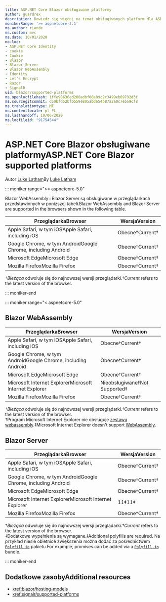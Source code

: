 ```yaml
---
title: ASP.NET Core Blazor obsługiwane platformy
author: guardrex
description: Dowiedz się więcej na temat obsługiwanych platform dla ASP.NET Core Blazor .
monikerRange: '>= aspnetcore-3.1'
ms.author: riande
ms.custom: mvc
ms.date: 10/01/2020
no-loc:
- ASP.NET Core Identity
- cookie
- Cookie
- Blazor
- Blazor Server
- Blazor WebAssembly
- Identity
- Let's Encrypt
- Razor
- SignalR
uid: blazor/supported-platforms
ms.openlocfilehash: 1ffe98636ed200adbf00e89c2c3499eb69792d3f
ms.sourcegitcommit: d60bfd52bfb559e805abd654b87a2a0c7eb69cf8
ms.translationtype: MT
ms.contentlocale: pl-PL
ms.lasthandoff: 10/06/2020
ms.locfileid: "91754544"
---
```

# <a name="aspnet-core-no-locblazor-supported-platforms"></a><span data-ttu-id="844ee-103">ASP.NET Core Blazor obsługiwane platformy</span><span class="sxs-lookup"><span data-stu-id="844ee-103">ASP.NET Core Blazor supported platforms</span></span>

<span data-ttu-id="844ee-104">Autor [Luke Latham](https://github.com/guardrex)</span><span class="sxs-lookup"><span data-stu-id="844ee-104">By [Luke Latham](https://github.com/guardrex)</span></span>

::: moniker range=">= aspnetcore-5.0"

<span data-ttu-id="844ee-105">Blazor WebAssembly i Blazor Server są obsługiwane w przeglądarkach przedstawionych w poniższej tabeli.</span><span class="sxs-lookup"><span data-stu-id="844ee-105">Blazor WebAssembly and Blazor Server are supported in the browsers shown in the following table.</span></span>

| <span data-ttu-id="844ee-106">Przeglądarka</span><span class="sxs-lookup"><span data-stu-id="844ee-106">Browser</span></span>                          | <span data-ttu-id="844ee-107">Wersja</span><span class="sxs-lookup"><span data-stu-id="844ee-107">Version</span></span>         |
| -------------------------------- | --------------- |
| <span data-ttu-id="844ee-108">Apple Safari, w tym iOS</span><span class="sxs-lookup"><span data-stu-id="844ee-108">Apple Safari, including iOS</span></span>      | <span data-ttu-id="844ee-109">Obecne&dagger;</span><span class="sxs-lookup"><span data-stu-id="844ee-109">Current&dagger;</span></span> |
| <span data-ttu-id="844ee-110">Google Chrome, w tym Android</span><span class="sxs-lookup"><span data-stu-id="844ee-110">Google Chrome, including Android</span></span> | <span data-ttu-id="844ee-111">Obecne&dagger;</span><span class="sxs-lookup"><span data-stu-id="844ee-111">Current&dagger;</span></span> |
| <span data-ttu-id="844ee-112">Microsoft Edge</span><span class="sxs-lookup"><span data-stu-id="844ee-112">Microsoft Edge</span></span>                   | <span data-ttu-id="844ee-113">Obecne&dagger;</span><span class="sxs-lookup"><span data-stu-id="844ee-113">Current&dagger;</span></span> |
| <span data-ttu-id="844ee-114">Mozilla Firefox</span><span class="sxs-lookup"><span data-stu-id="844ee-114">Mozilla Firefox</span></span>                  | <span data-ttu-id="844ee-115">Obecne&dagger;</span><span class="sxs-lookup"><span data-stu-id="844ee-115">Current&dagger;</span></span> |  

<span data-ttu-id="844ee-116">&dagger;*Bieżąca* odwołuje się do najnowszej wersji przeglądarki.</span><span class="sxs-lookup"><span data-stu-id="844ee-116">&dagger;*Current* refers to the latest version of the browser.</span></span>  

::: moniker-end

::: moniker range="< aspnetcore-5.0"

## Blazor WebAssembly

| <span data-ttu-id="844ee-117">Przeglądarka</span><span class="sxs-lookup"><span data-stu-id="844ee-117">Browser</span></span>                          | <span data-ttu-id="844ee-118">Wersja</span><span class="sxs-lookup"><span data-stu-id="844ee-118">Version</span></span>               |
| -------------------------------- | --------------------- |
| <span data-ttu-id="844ee-119">Apple Safari, w tym iOS</span><span class="sxs-lookup"><span data-stu-id="844ee-119">Apple Safari, including iOS</span></span>      | <span data-ttu-id="844ee-120">Obecne&dagger;</span><span class="sxs-lookup"><span data-stu-id="844ee-120">Current&dagger;</span></span>       |
| <span data-ttu-id="844ee-121">Google Chrome, w tym Android</span><span class="sxs-lookup"><span data-stu-id="844ee-121">Google Chrome, including Android</span></span> | <span data-ttu-id="844ee-122">Obecne&dagger;</span><span class="sxs-lookup"><span data-stu-id="844ee-122">Current&dagger;</span></span>       |
| <span data-ttu-id="844ee-123">Microsoft Edge</span><span class="sxs-lookup"><span data-stu-id="844ee-123">Microsoft Edge</span></span>                   | <span data-ttu-id="844ee-124">Obecne&dagger;</span><span class="sxs-lookup"><span data-stu-id="844ee-124">Current&dagger;</span></span>       |
| <span data-ttu-id="844ee-125">Microsoft Internet Explorer</span><span class="sxs-lookup"><span data-stu-id="844ee-125">Microsoft Internet Explorer</span></span>      | <span data-ttu-id="844ee-126">Nieobsługiwane&Dagger;</span><span class="sxs-lookup"><span data-stu-id="844ee-126">Not Supported&Dagger;</span></span> |
| <span data-ttu-id="844ee-127">Mozilla Firefox</span><span class="sxs-lookup"><span data-stu-id="844ee-127">Mozilla Firefox</span></span>                  | <span data-ttu-id="844ee-128">Obecne&dagger;</span><span class="sxs-lookup"><span data-stu-id="844ee-128">Current&dagger;</span></span>       |  

<span data-ttu-id="844ee-129">&dagger;*Bieżąca* odwołuje się do najnowszej wersji przeglądarki.</span><span class="sxs-lookup"><span data-stu-id="844ee-129">&dagger;*Current* refers to the latest version of the browser.</span></span>  
<span data-ttu-id="844ee-130">&Dagger;Program Microsoft Internet Explorer nie obsługuje [zestawu webassembly](https://webassembly.org).</span><span class="sxs-lookup"><span data-stu-id="844ee-130">&Dagger;Microsoft Internet Explorer doesn't support [WebAssembly](https://webassembly.org).</span></span>

## Blazor Server

| <span data-ttu-id="844ee-131">Przeglądarka</span><span class="sxs-lookup"><span data-stu-id="844ee-131">Browser</span></span>                          | <span data-ttu-id="844ee-132">Wersja</span><span class="sxs-lookup"><span data-stu-id="844ee-132">Version</span></span>         |
| -------------------------------- | --------------- |
| <span data-ttu-id="844ee-133">Apple Safari, w tym iOS</span><span class="sxs-lookup"><span data-stu-id="844ee-133">Apple Safari, including iOS</span></span>      | <span data-ttu-id="844ee-134">Obecne&dagger;</span><span class="sxs-lookup"><span data-stu-id="844ee-134">Current&dagger;</span></span> |
| <span data-ttu-id="844ee-135">Google Chrome, w tym Android</span><span class="sxs-lookup"><span data-stu-id="844ee-135">Google Chrome, including Android</span></span> | <span data-ttu-id="844ee-136">Obecne&dagger;</span><span class="sxs-lookup"><span data-stu-id="844ee-136">Current&dagger;</span></span> |
| <span data-ttu-id="844ee-137">Microsoft Edge</span><span class="sxs-lookup"><span data-stu-id="844ee-137">Microsoft Edge</span></span>                   | <span data-ttu-id="844ee-138">Obecne&dagger;</span><span class="sxs-lookup"><span data-stu-id="844ee-138">Current&dagger;</span></span> |
| <span data-ttu-id="844ee-139">Microsoft Internet Explorer</span><span class="sxs-lookup"><span data-stu-id="844ee-139">Microsoft Internet Explorer</span></span>      | <span data-ttu-id="844ee-140">11&Dagger;</span><span class="sxs-lookup"><span data-stu-id="844ee-140">11&Dagger;</span></span>      |
| <span data-ttu-id="844ee-141">Mozilla Firefox</span><span class="sxs-lookup"><span data-stu-id="844ee-141">Mozilla Firefox</span></span>                  | <span data-ttu-id="844ee-142">Obecne&dagger;</span><span class="sxs-lookup"><span data-stu-id="844ee-142">Current&dagger;</span></span> |

<span data-ttu-id="844ee-143">&dagger;*Bieżąca* odwołuje się do najnowszej wersji przeglądarki.</span><span class="sxs-lookup"><span data-stu-id="844ee-143">&dagger;*Current* refers to the latest version of the browser.</span></span>  
<span data-ttu-id="844ee-144">&Dagger;Dodatkowe wypełnienia są wymagane.</span><span class="sxs-lookup"><span data-stu-id="844ee-144">&Dagger;Additional polyfills are required.</span></span> <span data-ttu-id="844ee-145">Na przykład niesie obietnice zwiększenia można dodać za pośrednictwem [`Polyfill.io`](https://polyfill.io/v3/) pakietu.</span><span class="sxs-lookup"><span data-stu-id="844ee-145">For example, promises can be added via a [`Polyfill.io`](https://polyfill.io/v3/) bundle.</span></span>

::: moniker-end

## <a name="additional-resources"></a><span data-ttu-id="844ee-146">Dodatkowe zasoby</span><span class="sxs-lookup"><span data-stu-id="844ee-146">Additional resources</span></span>

* <xref:blazor/hosting-models>
* <xref:signalr/supported-platforms>
